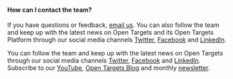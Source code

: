 #### How can I contact the team?

If you have questions or feedback, [email us](mailto:support@targetvalidation.org). You can also follow the team and keep up with the latest news on Open Targets and its Open Targets Platform through our social media channels [Twitter](https://twitter.com/targetvalidate), [Facebook](https://www.facebook.com/OpenTargets) and [LinkedIn](https://www.facebook.com/OpenTargets).

You can follow the team and keep up with the latest news on Open Targets through our social media channels [Twitter](https://twitter.com/targetvalidate/), [Facebook](https://www.facebook.com/OpenTargets/) and [LinkedIn](https://www.linkedin.com/company/centre-for-therapeutic-target-validation). Subscribe to our [YouTube](https://www.youtube.com/channel/UCLMrondxbT0DIGx5nGOSYOQ), [Open Targets Blog](https://blog.opentargets.org/#subscribe) and monthly [newsletter](http://eepurl.com/c-NsBb).


